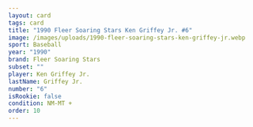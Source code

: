 ```yaml
---
layout: card
tags: card
title: "1990 Fleer Soaring Stars Ken Griffey Jr. #6"
image: /images/uploads/1990-fleer-soaring-stars-ken-griffey-jr.webp
sport: Baseball
year: "1990"
brand: Fleer Soaring Stars
subset: ""
player: Ken Griffey Jr.
lastName: Griffey Jr.
number: "6"
isRookie: false
condition: NM-MT +
order: 10
---
```

